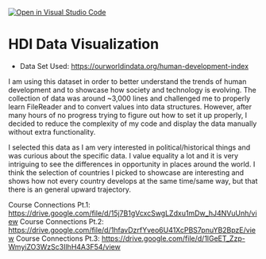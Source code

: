[![Open in Visual Studio Code](https://classroom.github.com/assets/open-in-vscode-c66648af7eb3fe8bc4f294546bfd86ef473780cde1dea487d3c4ff354943c9ae.svg)](https://classroom.github.com/online_ide?assignment_repo_id=9655504&assignment_repo_type=AssignmentRepo)
# HDI Data Visualization

* Data Set Used: https://ourworldindata.org/human-development-index 

I am using this dataset in order to better understand the trends of human development and to showcase how society and technology is evolving. The collection of data was around ~3,000 lines and challenged me to properly learn FileReader and to convert values into data structures. However, after many hours of no progress trying to figure out how to set it up properly, I decided to reduce the complexity of my code and display the data manually without extra functionality.

I selected this data as I am very interested in political/historical things and was curious about the specific data. I value equality a lot and it is very intriguing to see the differences in opportunity in places around the world. I think the selection of countries I picked to showcase are interesting and shows how not every country develops at the same time/same way, but that there is an general upward trajectory.

Course Connections Pt.1: https://drive.google.com/file/d/15j7B1gVcxcSwgLZdxu1mDw_hJ4NVuUnh/view
Course Connections Pt.2: https://drive.google.com/file/d/1hfavDzrfYveo6U41XcPBS7pnuYB2BpzE/view
Course Connections Pt.3: https://drive.google.com/file/d/1lGeET_Zzp-WmyiZO3WzSc3IlhH4A3F54/view